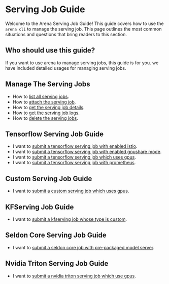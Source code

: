 # Serving Job Guide

Welcome to the Arena Serving Job Guide! This guide covers how to use the ``arena cli`` to manage the serving job. This page outlines the most common situations and questions that bring readers to this section. 


## Who should use this guide?

If you want to use arena to manage serving jobs, this guide is for you. we have included detailed usages for managing serving jobs.

## Manage The Serving Jobs

* How to [list all serving jobs](common/list_jobs.md).
* How to [attach the serving job](common/attach_job.md).
* How to [get the serving job details](common/get_job.md).
* How to [get the serving job logs](common/get_job_logs.md). 
* How to [delete the serving jobs](common/delete_jobs.md).

## Tensorflow Serving Job Guide

* I want to [submit a tensorflow serving job with enabled istio](tfserving/serving.md).
* I want to [submit a tensorflow serving job with enabled gpushare mode](tfserving/gpushare.md).
* I want to [submit a tensorflow serving job which uses gpus](tfserving/gpu.md).
* I want to [submit a tensorflow serving job with prometheus](tfserving/monitor.md).

## Custom Serving Job Guide

* I want to [submit a custom serving job which uses gpus](customserving/gpu.md). 

## KFServing Job Guide

* I want to [submit a kfserving job whose type is custom](kfserving/custom.md).

## Seldon Core Serving Job Guide

* I want to [submit a seldon core job with pre-packaged model server](seldon-core/pre-packaged-model-server.md).

## Nvidia Triton Serving Job Guide

* I want to [submit a nvidia triton serving job which use gpus](triton/serving.md).
